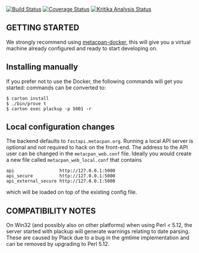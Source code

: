 [![Build Status](https://travis-ci.org/metacpan/metacpan-web.svg?branch=master)](https://travis-ci.org/metacpan/metacpan-web)
[![Coverage Status](https://coveralls.io/repos/metacpan/metacpan-web/badge.svg)](https://coveralls.io/r/metacpan/metacpan-web)
[![Kritika Analysis Status](https://kritika.io/users/oalders/repos/4190324575950687/heads/master/status.svg)](https://kritika.io/users/oalders/repos/4190324575950687/heads/master/)

## GETTING STARTED

We strongly recommend using [metacpan-docker](https://github.com/metacpan/metacpan-docker),
this will give you a virtual machine already configured and ready to start developing on.

## Installing manually

If you prefer not to use the Docker, the following commands will get you started:
commands can be converted to:

    $ carton install
    $ ./bin/prove t
    $ carton exec plackup -p 5001 -r

## Local configuration changes

The backend defaults to `fastapi.metacpan.org`. Running a local API server is
optional and not required to hack on the front-end.  The address to the API
user can be changed in the `metacpan_web.conf` file.  Ideally you would create a
new file called `metacpan_web_local.conf` that contains

    api                 http://127.0.0.1:5000
    api_secure          http://127.0.0.1:5000
    api_external_secure http://127.0.0.1:5000

which will be loaded on top of the existing config file.


## COMPATIBILITY NOTES

On Win32 (and possibly also on other platforms) when using Perl < 5.12, the
server started with plackup will generate warnings relating to date parsing.
These are caused by Plack due to a bug in the gmtime implementation and can be
removed by upgrading to Perl 5.12.
